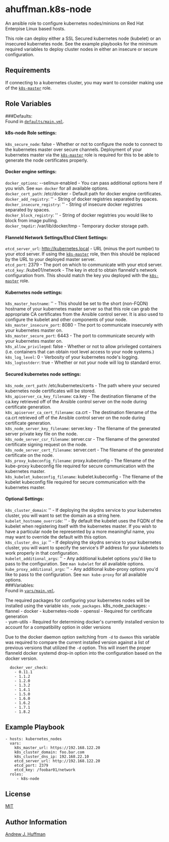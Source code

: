 # ahuffman.k8s-node

An ansible role to configure kubernetes nodes/minions on Red Hat Enterpise Linux based hosts.

This role can deploy either a SSL Secured kubernetes node (kubelet) or an insecured kubernetes node.  See the example playbooks for the minimum required variables to deploy cluster nodes in either an insecure or secure configuration.

## Requirements

If connecting to a kubernetes cluster, you may want to consider making use of the [`k8s-master`](https://galaxy.ansible.com/ahuffman/k8s-master/) role.

## Role Variables  
###Defaults:   
Found in [`defaults/main.yml`](defaults/main.yml).   
#### k8s-node Role settings:
`k8s_secure_node`: false - Whether or not to configure the node to connect to the kubernetes master over secure channels.  Deployment of your kubernetes master via the [`k8s-master`](https://galaxy.ansible.com/ahuffman/k8s-master/) role is required for this to be able to generate the node certificates properly.   

#### Docker engine settings:   
`docker_options`: --selinux-enabled - You can pass additional options here if you wish.  See `man docker` for all available options.   
`docker_cert_path`: /etc/docker - Default path for docker engine certificates.   
`docker_add_registry`: '' - String of docker registries separated by spaces.   
`docker_insecure_registry`: '' - String of insecure docker registries separated by spaces.   
`docker_block_registry`: '' - String of docker registries you would like to block from image pulling.   
`docker_tmpdir`: /var/lib/docker/tmp - Temporary docker storage path.   

#### Flanneld Network Settings/Etcd Client Settings:   
`etcd_server_url`: http://kubernetes.local - URL (minus the port number) to your etcd server.  If using the [`k8s-master`](https://galaxy.ansible.com/ahuffman/k8s-master/) role, then this should be replaced by the URL to your deployed master server.   
`etcd_port`: 2379 - The port on which to communicate with your etcd server.   
`etcd_key`: /kube01/network - The key in etcd to obtain flanneld's network configuration from.  This should match the key you deployed with the [`k8s-master`](https://galaxy.ansible.com/ahuffman/k8s-master/) role.   

#### Kubernetes node settings:   
`k8s_master_hostname`: '' - This should be set to the short (non-FQDN) hostname of your kubernetes master server so that this role can grab the appropriate CA certificates from the Ansible control server.  It is also used to configure the kubelet and other components of your node.   
`k8s_master_insecure_port`: 8080 - The port to communicate insecurely with your kubernetes master on.   
`k8s_master_secure_port`: 6443 -  The port to communicate securely with your kubernetes master on.   
`k8s_allow_privileged`: false - Whether or not to allow privileged containers (i.e. containers that can obtain root level access to your node systems.)   
`k8s_log_level`: 0 - Verbosity of your kubernetes node's logging.   
`k8s_logtostderr`: true - Whether or not your node will log to standard error.   

#### Secured kubernetes node settings:   
`k8s_node_cert_path`: /etc/kubernetes/certs - The path where your secured kubernetes node certificates will be stored.   
`k8s_apiserver_ca_key_filename`: ca.key - The destination filename of the ca.key retrieved off of the Ansible control server on the node during certificate generation.   
`k8s_apiserver_ca_cert_filename`: ca.crt - The destination filename of the ca.crt retrieved off of the Ansible control server on the node during certificate generation.   
`k8s_node_server_key_filename`: server.key - The filename of the generated server private key file on the node.   
`k8s_node_server_csr_filename`: server.csr - The filename of the generated certificate signing request on the node.   
`k8s_node_server_cert_filename`: server.cert - The filename of the generated certificate on the node.   
`k8s_proxy_kubeconfig_filename`: proxy.kubeconfig - The filename of the kube-proxy kubeconfig file required for secure communication with the kubernetes master.   
`k8s_kubelet_kubeconfig_filename`: kubelet.kubeconfig - The filename of the kubelet kubeconfig file required for secure communication with the kubernetes master.   

#### Optional Settings:   
`k8s_cluster_domain`: '' - If deploying the skydns service to your kubernetes cluster, you will want to set the domain as a string here.   
`kubelet_hostname_override`:  '' - By default the kubelet uses the FQDN of the kubelet when registering itself with the kubernetes master.  If you wish to have a particular node be represented by a more meaningful name, you may want to override the default with this option.   
`k8s_cluster_dns_ip`: '' - If deploying the skydns service to your kubernetes cluster, you will want to specify the service's IP address for your kubelets to work properly in that configuration.   
`kubelet_additional_args`: '' - Any additional kubelet options you'd like to pass to the configuration.  See `man kubelet` for all available options.   
`kube_proxy_additional_args`: '' - Any additional kube-proxy options you'd like to pass to the configuration.  See `man kube-proxy` for all available options.   
###Variables:  
Found in [`vars/main.yml`](vars/main.yml).   

The required packages for configuring your kubernetes nodes will be installed using the variable `k8s_node_packages`.
      k8s_node_packages:
        - flannel
        - docker
        - kubernetes-node
        - openssl - Required for certificate generation   
        - yum-utils - Required for determining docker's currently installed version to account for a compatibility option in older versions   


Due to the docker daemon option switching from `-d` to `daemon` this variable was required to compare the current installed version against a list of previous versions that utilized the `-d` option.  This will insert the proper flanneld docker systemd drop-in option into the configuration based on the docker version.   

      docker_ver_check:
        - 0.11.1
        - 1.1.2
        - 1.2.0
        - 1.3.2
        - 1.4.1
        - 1.5.0
        - 1.6.0
        - 1.6.2
        - 1.7.1
        - 1.8.2


## Example Playbook

    - hosts: kubernetes_nodes
      vars:
        k8s_master_url: https://192.168.122.20
        k8s_cluster_domain: foo.bar.com
        k8s_cluster_dns_ip: 192.168.22.10
        etcd_server_url: http://192.168.122.20
        etcd_port: 2379
        etcd_key: /foobar01/network
      roles:
         - k8s-node

## License   

[MIT](LICENSE)

## Author Information   

[Andrew J. Huffman](https://github.com/ahuffman)
